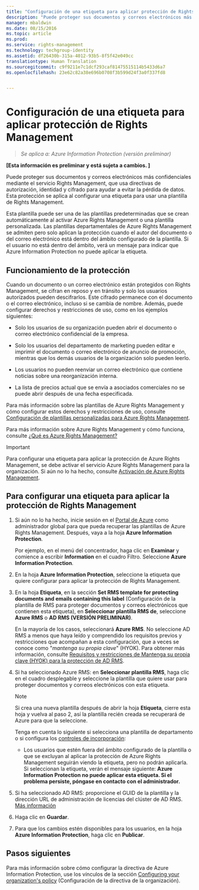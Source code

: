 ```yaml
---
title: "Configuración de una etiqueta para aplicar protección de Rights Management | Azure Rights Management"
description: "Puede proteger sus documentos y correos electrónicos más confidenciales mediante el servicio Rights Management, que usa directivas de autorización, identidad y cifrado para ayudar a evitar la pérdida de datos. Esta protección se aplica al configurar una etiqueta para usar una plantilla de Rights Management."
manager: mbaldwin
ms.date: 08/15/2016
ms.topic: article
ms.prod: 
ms.service: rights-management
ms.technology: techgroup-identity
ms.assetid: df26430b-315a-4012-93b5-8f5f42e049cc
translationtype: Human Translation
ms.sourcegitcommit: c9f9211e7c1dcf293caf81475515114b5433d6a7
ms.openlocfilehash: 23e62c82a38e696b0708f3b599d24f3a0f337fd8


---
```


# Configuración de una etiqueta para aplicar protección de Rights Management

>*Se aplica a: Azure Information Protection (versión preliminar)*

**[Esta información es preliminar y está sujeta a cambios. ]**

Puede proteger sus documentos y correos electrónicos más confidenciales mediante el servicio Rights Management, que usa directivas de autorización, identidad y cifrado para ayudar a evitar la pérdida de datos. Esta protección se aplica al configurar una etiqueta para usar una plantilla de Rights Management. 

Esta plantilla puede ser una de las plantillas predeterminadas que se crean automáticamente al activar Azure Rights Management o una plantilla personalizada. Las plantillas departamentales de Azure Rights Management se admiten pero solo aplican la protección cuando el autor del documento o del correo electrónico está dentro del ámbito configurado de la plantilla. Si el usuario no está dentro del ámbito, verá un mensaje para indicar que Azure Information Protection no puede aplicar la etiqueta.

## Funcionamiento de la protección

Cuando un documento o un correo electrónico están protegidos con Rights Management, se cifran en reposo y en tránsito y solo los usuarios autorizados pueden descifrarlos. Este cifrado permanece con el documento o el correo electrónico, incluso si se cambia de nombre. Además, puede configurar derechos y restricciones de uso, como en los ejemplos siguientes:

- Solo los usuarios de su organización pueden abrir el documento o correo electrónico confidencial de la empresa.

- Solo los usuarios del departamento de marketing pueden editar e imprimir el documento o correo electrónico de anuncio de promoción, mientras que los demás usuarios de la organización solo pueden leerlo.

- Los usuarios no pueden reenviar un correo electrónico que contiene noticias sobre una reorganización interna.

- La lista de precios actual que se envía a asociados comerciales no se puede abrir después de una fecha especificada.

Para más información sobre las plantillas de Azure Rights Management y cómo configurar estos derechos y restricciones de uso, consulte [Configuración de plantillas personalizadas para Azure Rights Management](../deploy-use/configure-custom-templates.md).

Para más información sobre Azure Rights Management y cómo funciona, consulte [¿Qué es Azure Rights Management?](../understand-explore/what-is-azure-rms.md)

> [!IMPORTANT]
> Para configurar una etiqueta para aplicar la protección de Azure Rights Management, se debe activar el servicio Azure Rights Management para la organización. Si aún no lo ha hecho, consulte [Activación de Azure Rights Management](../deploy-use/activate-service.md).


## Para configurar una etiqueta para aplicar la protección de Rights Management

1. Si aún no lo ha hecho, inicie sesión en el [Portal de Azure](https://portal.azure.com) como administrador global para que pueda recuperar las plantillas de Azure Rights Management. Después, vaya a la hoja **Azure Information Protection**. 

    Por ejemplo, en el menú del concentrador, haga clic en **Examinar** y comience a escribir **Information** en el cuadro Filtro. Seleccione **Azure Information Protection**.

2. En la hoja **Azure Information Protection**, seleccione la etiqueta que quiere configurar para aplicar la protección de Rights Management.

3. En la hoja **Etiqueta**, en la sección **Set RMS template for protecting documents and emails containing this label** (Configuración de la plantilla de RMS para proteger documentos y correos electrónicos que contienen esta etiqueta), en **Seleccionar plantilla RMS de**, seleccione **Azure RMS** o **AD RMS (VERSIÓN PRELIMINAR)**.
    
    En la mayoría de los casos, seleccionará **Azure RMS**. No seleccione AD RMS a menos que haya leído y comprendido los requisitos previos y restricciones que acompañan a esta configuración, que a veces se conoce como "*mantenga su propia clave*" (HYOK). Para obtener más información, consulte [Requisitos y restricciones de Mantenga su propia clave (HYOK) para la protección de AD RMS](configure-adrms-restrictions.md).
    
4. Si ha seleccionado Azure RMS: en **Seleccionar plantilla RMS**, haga clic en el cuadro desplegable y seleccione la plantilla que quiere usar para proteger documentos y correos electrónicos con esta etiqueta.

    > [!NOTE] 
    > Si crea una nueva plantilla después de abrir la hoja **Etiqueta**, cierre esta hoja y vuelva al paso 2, así la plantilla recién creada se recuperará de Azure para que la seleccione.
    
    Tenga en cuenta lo siguiente si selecciona una plantilla de departamento o si configura los [controles de incorporación](../deploy-use/activate-service.md#configuring-onboarding-controls-for-a-phased-deployment):
    
    - Los usuarios que estén fuera del ámbito configurado de la plantilla o que se excluyan al aplicar la protección de Azure Rights Management seguirán viendo la etiqueta, pero no podrán aplicarla. Si seleccionan la etiqueta, verán el mensaje siguiente: **Azure Information Protection no puede aplicar esta etiqueta. Si el problema persiste, póngase en contacto con el administrador.**
    
5. Si ha seleccionado AD RMS: proporcione el GUID de la plantilla y la dirección URL de administración de licencias del clúster de AD RMS. [Más información](configure-adrms-restrictions.md#locating-the-information-to-specify-ad-rms-protection-with-an-azure-information-protection-label)

6. Haga clic en **Guardar**.

7. Para que los cambios estén disponibles para los usuarios, en la hoja **Azure Information Protection**, haga clic en **Publicar**.

## Pasos siguientes

Para más información sobre cómo configurar la directiva de Azure Information Protection, use los vínculos de la sección [Configuring your organization's policy](configure-policy.md#configuring-your-organization-s-policy) (Configuración de la directiva de la organización).  



<!--HONumber=Aug16_HO4-->



